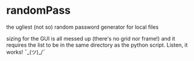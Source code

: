 # randomPass
the ugliest (not so) random password generator for local files

sizing for the GUI is all messed up (there's no grid nor frame!) and it requires the list to be in the same directory as the python script.
Listen, it works!  ¯\_(ツ)_/¯ 
